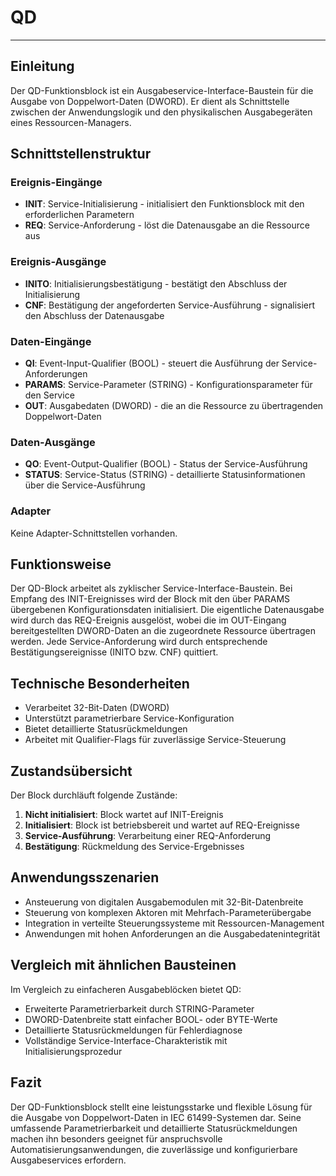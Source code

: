 # QD

* * * * * * * * * *
## Einleitung
Der QD-Funktionsblock ist ein Ausgabeservice-Interface-Baustein für die Ausgabe von Doppelwort-Daten (DWORD). Er dient als Schnittstelle zwischen der Anwendungslogik und den physikalischen Ausgabegeräten eines Ressourcen-Managers.

## Schnittstellenstruktur

### **Ereignis-Eingänge**
- **INIT**: Service-Initialisierung - initialisiert den Funktionsblock mit den erforderlichen Parametern
- **REQ**: Service-Anforderung - löst die Datenausgabe an die Ressource aus

### **Ereignis-Ausgänge**
- **INITO**: Initialisierungsbestätigung - bestätigt den Abschluss der Initialisierung
- **CNF**: Bestätigung der angeforderten Service-Ausführung - signalisiert den Abschluss der Datenausgabe

### **Daten-Eingänge**
- **QI**: Event-Input-Qualifier (BOOL) - steuert die Ausführung der Service-Anforderungen
- **PARAMS**: Service-Parameter (STRING) - Konfigurationsparameter für den Service
- **OUT**: Ausgabedaten (DWORD) - die an die Ressource zu übertragenden Doppelwort-Daten

### **Daten-Ausgänge**
- **QO**: Event-Output-Qualifier (BOOL) - Status der Service-Ausführung
- **STATUS**: Service-Status (STRING) - detaillierte Statusinformationen über die Service-Ausführung

### **Adapter**
Keine Adapter-Schnittstellen vorhanden.

## Funktionsweise
Der QD-Block arbeitet als zyklischer Service-Interface-Baustein. Bei Empfang des INIT-Ereignisses wird der Block mit den über PARAMS übergebenen Konfigurationsdaten initialisiert. Die eigentliche Datenausgabe wird durch das REQ-Ereignis ausgelöst, wobei die im OUT-Eingang bereitgestellten DWORD-Daten an die zugeordnete Ressource übertragen werden. Jede Service-Anforderung wird durch entsprechende Bestätigungsereignisse (INITO bzw. CNF) quittiert.

## Technische Besonderheiten
- Verarbeitet 32-Bit-Daten (DWORD)
- Unterstützt parametrierbare Service-Konfiguration
- Bietet detaillierte Statusrückmeldungen
- Arbeitet mit Qualifier-Flags für zuverlässige Service-Steuerung

## Zustandsübersicht
Der Block durchläuft folgende Zustände:
1. **Nicht initialisiert**: Block wartet auf INIT-Ereignis
2. **Initialisiert**: Block ist betriebsbereit und wartet auf REQ-Ereignisse
3. **Service-Ausführung**: Verarbeitung einer REQ-Anforderung
4. **Bestätigung**: Rückmeldung des Service-Ergebnisses

## Anwendungsszenarien
- Ansteuerung von digitalen Ausgabemodulen mit 32-Bit-Datenbreite
- Steuerung von komplexen Aktoren mit Mehrfach-Parameterübergabe
- Integration in verteilte Steuerungssysteme mit Ressourcen-Management
- Anwendungen mit hohen Anforderungen an die Ausgabedatenintegrität

## Vergleich mit ähnlichen Bausteinen
Im Vergleich zu einfacheren Ausgabeblöcken bietet QD:
- Erweiterte Parametrierbarkeit durch STRING-Parameter
- DWORD-Datenbreite statt einfacher BOOL- oder BYTE-Werte
- Detaillierte Statusrückmeldungen für Fehlerdiagnose
- Vollständige Service-Interface-Charakteristik mit Initialisierungsprozedur

## Fazit
Der QD-Funktionsblock stellt eine leistungsstarke und flexible Lösung für die Ausgabe von Doppelwort-Daten in IEC 61499-Systemen dar. Seine umfassende Parametrierbarkeit und detaillierte Statusrückmeldungen machen ihn besonders geeignet für anspruchsvolle Automatisierungsanwendungen, die zuverlässige und konfigurierbare Ausgabeservices erfordern.